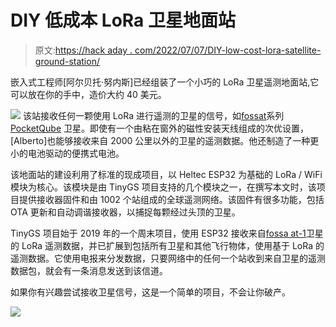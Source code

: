 # DIY 低成本 LoRa 卫星地面站

> 原文:[https://hack aday . com/2022/07/07/DIY-low-cost-lora-satellite-ground-station/](https://hackaday.com/2022/07/07/diy-low-cost-lora-satellite-ground-station/)

嵌入式工程师[阿尔贝托·努内斯]已经组装了一个小巧的 LoRa 卫星遥测地面站,它可以放在你的手中，造价大约 40 美元。

[![](../Images/d1859d46f0c38736545bf4a91de4f6c4.png)](https://hackaday.com/wp-content/uploads/2022/07/tinygs-window-e1657145445605.jpg) 该站接收任何一颗使用 LoRa 进行遥测的卫星的信号，如[fossat](https://fossa.systems/)系列 [PocketQube](https://en.wikipedia.org/wiki/PocketQube) 卫星。即使有一个由粘在窗外的磁性安装天线组成的次优设置，[Alberto]也能够接收来自 2000 公里以外的卫星的遥测数据。他还制造了一种更小的电池驱动的便携式电池。

该地面站的建设利用了标准的现成项目，以 Heltec ESP32 为基础的 LoRa / WiFi 模块为核心。该模块是由 TinyGS 项目支持的几个模块之一，在撰写本文时，该项目提供接收器固件和由 1002 个站组成的全球遥测网络。该固件有很多功能，包括 OTA 更新和自动调谐接收器，以捕捉每颗经过头顶的卫星。

TinyGS 项目始于 2019 年的一个周末项目，使用 ESP32 接收来自[fossa at-1](https://hackaday.com/2019/08/15/spains-first-open-source-satellite/)卫星的 LoRa 遥测数据，并已扩展到包括所有卫星和其他飞行物体，使用基于 LoRa 的遥测数据。它使用电报来分发数据，只要网络中的任何一个站收到来自卫星的遥测数据包，就会有一条消息发送到该信道。

如果你有兴趣尝试接收卫星信号，这是一个简单的项目，不会让你破产。

![](../Images/1cdbfa847828e1b6f41c2fc9292343a5.png)